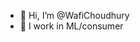 - 👋 Hi, I’m @WafiChoudhury
- 👀 I work in ML/consumer

<!---
WafiChoudhury/WafiChoudhury is a ✨ special ✨ repository because its `README.md` (this file) appears on your GitHub profile.
You can click the Preview link to take a look at your changes.
--->
